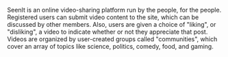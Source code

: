 SeenIt is an online video-sharing platform run by the people, for the people. Registered users can submit video content to the site, which can be discussed by other members. Also, users are given a choice of "liking", or "disliking", a video to indicate whether or not they appreciate that post. Videos are organized by user-created groups called "communities", which cover an array of topics like science, politics, comedy, food, and gaming.

